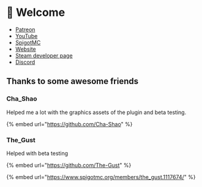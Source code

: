 # 👋 Welcome

* [Patreon](http://patreon.com/lonedev)
* [YouTube](http://youtube.com/lonedev)
* [SpigotMC](https://www.spigotmc.org/members/lonedev.88296/#resources)
* [Website](http://devs.beer)
* [Steam developer page](https://store.steampowered.com/developer/LoneDev/)
* [Discord](https://discord.gg/4dfnpUK)

## Thanks to some awesome friends

### Cha\_Shao

Helped me a lot with the graphics assets of the plugin and beta testing.

{% embed url="https://github.com/Cha-Shao" %}

### The\_Gust

Helped with beta testing

{% embed url="https://github.com/The-Gust" %}

{% embed url="https://www.spigotmc.org/members/the_gust.1117674/" %}
